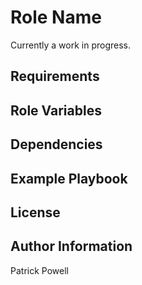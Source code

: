 Role Name
=========

Currently a work in progress.

Requirements
------------


Role Variables
--------------


Dependencies
------------


Example Playbook
----------------


License
-------


Author Information
------------------

Patrick Powell
